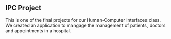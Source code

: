 ## IPC Project

This is one of the final projects for our Human-Computer Interfaces class. We created an application to mangage the management of patients, doctors and appointments in a hospital.
